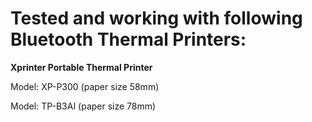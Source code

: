 # Tested and working with following Bluetooth Thermal Printers:

**Xprinter Portable Thermal Printer**
  
  Model: XP-P300 (paper size 58mm)
  
  Model: TP-B3AI (paper size 78mm)
  

